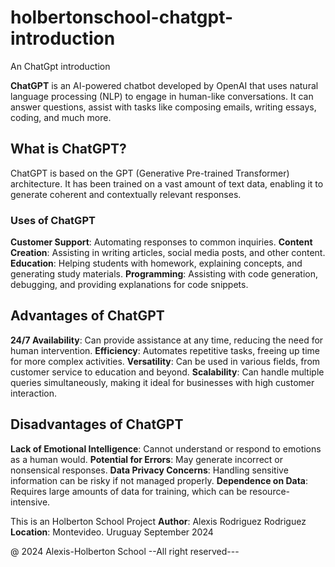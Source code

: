 # holbertonschool-chatgpt-introduction
An ChatGpt introduction

**ChatGPT** is an AI-powered chatbot developed by OpenAI that uses natural language processing (NLP) to engage in human-like conversations. It can answer questions, assist with tasks like composing emails, writing essays, coding, and much more.

## What is ChatGPT?
ChatGPT is based on the GPT (Generative Pre-trained Transformer) architecture. It has been trained on a vast amount of text data, enabling it to generate coherent and contextually relevant responses.

### Uses of ChatGPT
**Customer Support**: Automating responses to common inquiries.
**Content Creation**: Assisting in writing articles, social media posts, and other content.
**Education**: Helping students with homework, explaining concepts, and generating study materials.
**Programming**: Assisting with code generation, debugging, and providing explanations for code snippets.

## Advantages of ChatGPT
**24/7 Availability**: Can provide assistance at any time, reducing the need for human intervention.
**Efficiency**: Automates repetitive tasks, freeing up time for more complex activities.
**Versatility**: Can be used in various fields, from customer service to education and beyond.
**Scalability**: Can handle multiple queries simultaneously, making it ideal for businesses with high customer interaction.

## Disadvantages of ChatGPT
**Lack of Emotional Intelligence**: Cannot understand or respond to emotions as a human would.
**Potential for Errors**: May generate incorrect or nonsensical responses.
**Data Privacy Concerns**: Handling sensitive information can be risky if not managed properly.
**Dependence on Data**: Requires large amounts of data for training, which can be resource-intensive.

This is an Holberton School Project
**Author**: Alexis Rodriguez Rodriguez
**Location**: Montevideo. Uruguay
September 2024

@ 2024 Alexis-Holberton School --All right reserved---
